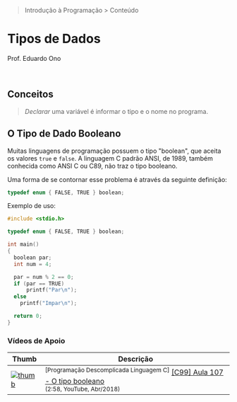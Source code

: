 > Introdução à Programação > Conteúdo

# Tipos de Dados

Prof. Eduardo Ono

<br>

## Conceitos

> _Declarar_ uma variável é informar o tipo e o nome no programa.


## O Tipo de Dado Booleano

Muitas linguagens de programação possuem o tipo "boolean", que aceita os valores `true` e `false`.
A linguagem C padrão ANSI, de 1989, também conhecida como ANSI C ou C89, não traz o tipo booleano.

Uma forma de se contornar esse problema é através da seguinte definição:

```c
typedef enum { FALSE, TRUE } boolean;
```

Exemplo de uso:

```c
#include <stdio.h>

typedef enum { FALSE, TRUE } boolean;

int main()
{
  boolean par;
  int num = 4;

  par = num % 2 == 0;
  if (par == TRUE)
      printf("Par\n");
  else
    printf("Impar\n");

  return 0;
}
```

### Vídeos de Apoio

| Thumb | Descrição |
| --- | --- |
| [![thumb](https://img.youtube.com/vi/WC7dIAz4lT0/default.jpg)](https://www.youtube.com/watch?v=WC7dIAz4lT0) | <sup>[Programação Descomplicada Linguagem C]</sup> [[C99] Aula 107 - O tipo booleano](https://www.youtube.com/watch?v=WC7dIAz4lT0)<br><sub>(2:58, YouTube, Abr/2018)</sub>

<br>
